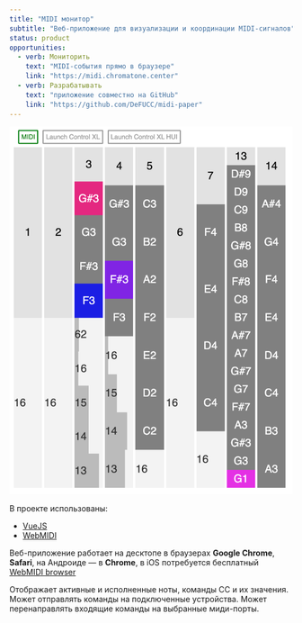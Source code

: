 ```yaml
---
title: "MIDI монитор"
subtitle: "Веб-приложение для визуализации и координации MIDI-сигналов"
status: product
opportunities:
  - verb: Мониторить
    text: "MIDI-события прямо в браузере"
    link: "https://midi.chromatone.center"
  - verb: Разрабатывать
    text: "приложение совместно на GitHub"
    link: "https://github.com/DeFUCC/midi-paper"
---
```


![](./screencapture-chromatone-center-apps-web-audio-components-2019-11-21-20_18_36.png)

В проекте использованы:

- [VueJS](https://vuejs.org)
- [WebMIDI](https://djipco.github.io/webmidi/latest/classes/WebMidi.html)

Веб-приложение работает на десктопе в браузерах **Google Chrome**, **Safari**, на Андроиде — в **Chrome**, в iOS потребуется бесплатный [WebMIDI browser](https://apps.apple.com/us/app/web-midi-browser/id953846217)

Отображает активные и исполненные ноты, команды CC и их значения. Может отправлять команды на подключенные устройства. Может перенаправлять входящие команды на выбранные миди-порты.
